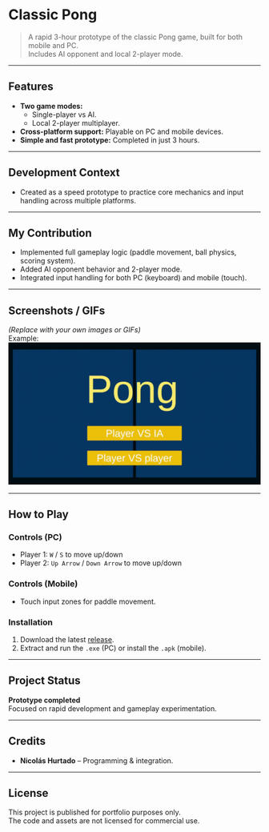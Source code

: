 # Classic Pong 

> A rapid 3-hour prototype of the classic Pong game, built for both mobile and PC.  
> Includes AI opponent and local 2-player mode.

---

## Features 
- **Two game modes:** 
  - Single-player vs AI.
  - Local 2-player multiplayer.
- **Cross-platform support:** Playable on PC and mobile devices.
- **Simple and fast prototype:** Completed in just 3 hours.

---

## Development Context 
- Created as a speed prototype to practice core mechanics and input handling across multiple platforms.

---

## My Contribution 
- Implemented full gameplay logic (paddle movement, ball physics, scoring system).
- Added AI opponent behavior and 2-player mode.
- Integrated input handling for both PC (keyboard) and mobile (touch).

---

## Screenshots / GIFs 
*(Replace with your own images or GIFs)*  
Example:  
![Pong](Docs/pongGIF.gif)

---

## How to Play 
### Controls (PC)
- Player 1: `W` / `S` to move up/down  
- Player 2: `Up Arrow` / `Down Arrow` to move up/down

### Controls (Mobile)
- Touch input zones for paddle movement.

### Installation
1. Download the latest [release](https://github.com/NikolasH03/Pong/releases/tag/V1.0.0).
2. Extract and run the `.exe` (PC) or install the `.apk` (mobile).

---

## Project Status 
**Prototype completed**  
Focused on rapid development and gameplay experimentation.

---

## Credits 
- **Nicolás Hurtado** – Programming & integration.

---

## License 
This project is published for portfolio purposes only.  
The code and assets are not licensed for commercial use.
